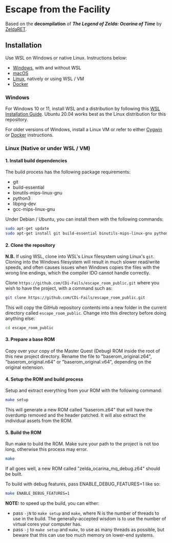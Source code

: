 # Escape from the Facility

Based on the **decompilation** of ***The Legend of Zelda: Ocarina of Time*** by [ZeldaRET](https://discord.zelda64.dev).

## Installation

Use WSL on Windows or native Linux. Instructions below:

* [Windows](#Windows), with and without WSL
* [macOS](docs/BUILDING_MACOS.md)
* [Linux](#Linux-Native-or-under-WSL--VM), natively or using WSL / VM
* [Docker](docs/BUILDING_DOCKER.md)

### Windows

For Windows 10 or 11, install WSL and a distribution by following this
[WSL Installation Guide](https://docs.microsoft.com/en-us/windows/wsl/install).
Ubuntu 20.04 works best as the Linux distribution for this repository.

For older versions of Windows, install a Linux VM or refer to either [Cygwin](docs/BUILDING_CYGWIN.md) or [Docker](docs/BUILDING_DOCKER.md) instructions.


### Linux (Native or under WSL / VM)

#### 1. Install build dependencies

The build process has the following package requirements:

* git
* build-essential
* binutils-mips-linux-gnu
* python3
* libpng-dev
* gcc-mips-linux-gnu

Under Debian / Ubuntu, you can install them with the following commands:

```bash
sudo apt-get update
sudo apt-get install git build-essential binutils-mips-linux-gnu python3 libpng-dev gcc-mips-linux-gnu
```

#### 2. Clone the repository

**N.B.** If using WSL, clone into WSL's Linux filesystem using Linux's `git`.
Cloning into the Windows filesystem will result in much slower read/write speeds, and often causes issues when Windows copies the files with the wrong line endings, which the compiler IDO cannot handle correctly.

Clone `https://github.com/CDi-Fails/escape_room_public.git` where you wish to have the project, with a command such as:

```bash
git clone https://github.com/CDi-Fails/escape_room_public.git
```

This will copy the GitHub repository contents into a new folder in the current directory called `escape_room_public`. Change into this directory before doing anything else:

```bash
cd escape_room_public
```

#### 3. Prepare a base ROM

Copy over your copy of the Master Quest (Debug) ROM inside the root of this new project directory.
Rename the file to "baserom_original.z64", "baserom_original.n64" or "baserom_original.v64", depending on the original extension.

#### 4. Setup the ROM and build process

Setup and extract everything from your ROM with the following command:

```bash
make setup
```

This will generate a new ROM called "baserom.z64" that will have the overdump removed and the header patched.
It will also extract the individual assets from the ROM.

#### 5. Build the ROM

Run make to build the ROM.
Make sure your path to the project is not too long, otherwise this process may error.

```bash
make
```

If all goes well, a new ROM called "zelda_ocarina_mq_debug.z64" should be built.

To build with debug features, pass ENABLE_DEBUG_FEATURES=1 like so:

```bash
make ENABLE_DEBUG_FEATURES=1
```

**NOTE:** to speed up the build, you can either:

* pass `-jN` to `make setup` and `make`, where N is the number of threads to use in the build. The generally-accepted wisdom is to use the number of virtual cores your computer has.
* pass `-j` to `make setup` and `make`, to use as many threads as possible, but beware that this can use too much memory on lower-end systems.
